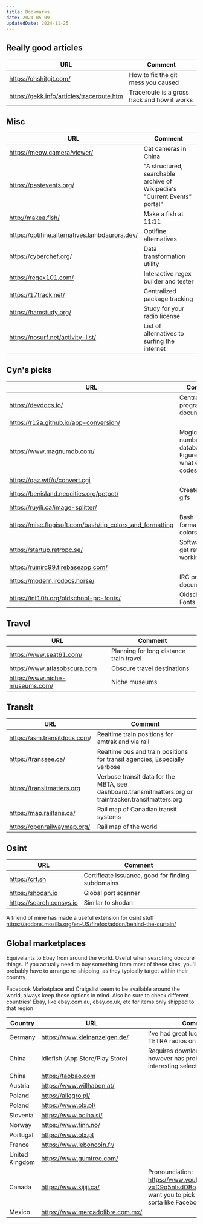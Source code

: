 ```yaml
---
title: Bookmarks
date: 2024-05-09
updatedDate: 2024-11-25
---
```


## Really good articles

| URL                                         | Comment                                     |
| ------------------------------------------- | ------------------------------------------- |
| <https://ohshitgit.com/>                    | How to fix the git mess you caused          |
| <https://gekk.info/articles/traceroute.htm> | Traceroute is a gross hack and how it works |

## Misc

| URL                                              | Comment                                                                   |
| ------------------------------------------------ | ------------------------------------------------------------------------- |
| <https://meow.camera/viewer/>                    | Cat cameras in China                                                      |
| <https://pastevents.org/>                        | "A structured, searchable archive of Wikipedia's "Current Events" portal" |
| <http://makea.fish/>                             | Make a fish at 11:11                                                      |
| <https://optifine.alternatives.lambdaurora.dev/> | Optifine alternatives                                                     |
| <https://cyberchef.org/>                         | Data transformation utility                                               |
| <https://regex101.com/>                          | Interactive regex builder and tester                                      |
| <https://17track.net/>                           | Centralized package tracking                                              |
| <https://hamstudy.org/>                          | Study for your radio license                                              |
| <https://nosurf.net/activity-list/>              | List of alternatives to surfing the internet                              |

## Cyn's picks

| URL                                                         | Comment                                                  |
| ----------------------------------------------------------- | -------------------------------------------------------- |
| <https://devdocs.io/>                                       | Centralized programming documentation                    |
| <https://r12a.github.io/app-conversion/>                    |                                                          |
| <https://www.magnumdb.com/>                                 | Magic numbers database: Figure out what error codes mean |
| <https://qaz.wtf/u/convert.cgi>                             |                                                          |
| <https://benisland.neocities.org/petpet/>                   | Create Petpet gifs                                       |
| <https://ruyili.ca/image-splitter/>                         |                                                          |
| <https://misc.flogisoft.com/bash/tip_colors_and_formatting> | Bash formatting and colors                               |
| <https://startup.retropc.se/>                               | Software to get retro PC's working                       |
| <https://ruinirc99.firebaseapp.com/>                        |                                                          |
| <https://modern.ircdocs.horse/>                             | IRC protocol documentation                               |
| <https://int10h.org/oldschool-pc-fonts/>                    | Oldschool PC Fonts                                       |

## Travel

| URL                              | Comment                                 |
| -------------------------------- | --------------------------------------- |
| <https://www.seat61.com/>        | Planning for long distance train travel |
| <https://www.atlasobscura.com>   | Obscure travel destinations             |
| <https://www.niche-museums.com/> | Niche museums                           |

## Transit

| URL                            | Comment                                                                                                 |
| ------------------------------ | ------------------------------------------------------------------------------------------------------- |
| <https://asm.transitdocs.com>/ | Realtime train positions for amtrak and via rail                                                        |
| <https://transsee.ca/>         | Realtime bus and train positions for transit agencies, Especially verbose                               |
| <https://transitmatters.org>   | Verbose transit data for the MBTA, see dashboard.transmitmatters.org or traintracker.transitmatters.org |
| <https://map.railfans.ca/>     | Rail map of Canadian transit systems                                                                    |
| <https://openrailwaymap.org/>  | Rail map of the world                                                                                   |

## Osint

| URL                        | Comment                                           |
| -------------------------- | ------------------------------------------------- |
| <https://crt.sh>           | Certificate issuance, good for finding subdomains |
| <https://shodan.io>        | Global port scanner                               |
| <https://search.censys.io> | Similar to shodan                                 |

A friend of mine has made a useful extension for osint stuff <https://addons.mozilla.org/en-US/firefox/addon/behind-the-curtain/>

## Global marketplaces

Equivelants to Ebay from around the world. Useful when searching obscure things. If you actually need to buy something from most of these sites, you'll probably have to arrange re-shipping, as they typically target within their country.

Facebook Marketplace and Craigslist seem to be available around the world, always keep those options in mind. Also be sure to check different countries' Ebay, like ebay.com.au, ebay.co.uk, etc for items only shipped to that region

| Country        | URL                                | Comment                                                                                                                                   |
| -------------- | ---------------------------------- | ----------------------------------------------------------------------------------------------------------------------------------------- |
| Germany        | <https://www.kleinanzeigen.de/>    | I've had great luck finding used TETRA radios on here                                                                                     |
| China          | Idlefish (App Store/Play Store)    | Requires downloading an app, however has probably the most interesting selection of items                                                 |
| China          | <https://taobao.com>               |                                                                                                                                           |
| Austria        | <https://www.willhaben.at/>        |                                                                                                                                           |
| Poland         | <https://allegro.pl/>              |                                                                                                                                           |
| Poland         | <https://www.olx.pl/>              |                                                                                                                                           |
| Slovenia       | <https://www.bolha.si/>            |                                                                                                                                           |
| Norway         | <https://www.finn.no/>             |                                                                                                                                           |
| Portugal       | <https://www.olx.pt>               |                                                                                                                                           |
| France         | <https://www.leboncoin.fr/>        |                                                                                                                                           |
| United Kingdom | <https://www.gumtree.com/>         |                                                                                                                                           |
| Canada         | <https://www.kijiji.ca/>           | Pronounciation: <https://www.youtube.com/watch?v=D9q5ntsdOBo>. Usually they want you to pick up the item, sorta like Facebook marketplace |
| Mexico         | <https://www.mercadolibre.com.mx/> |                                                                                                                                           |
